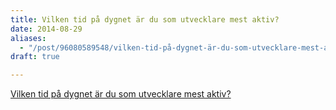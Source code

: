 ```yaml
---
title: Vilken tid på dygnet är du som utvecklare mest aktiv?
date: 2014-08-29
aliases:
  - "/post/96080589548/vilken-tid-på-dygnet-är-du-som-utvecklare-mest-aktiv"
draft: true

---
```


<script type="text/javascript" charset="utf-8" src="http://static.polldaddy.com/p/8274580.js"></script>
<noscript>[Vilken tid på dygnet är du som utvecklare mest aktiv?](http://polldaddy.com/poll/8274580/)</noscript>
 
